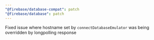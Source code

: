 ```yaml
---
"@firebase/database-compat": patch
"@firebase/database": patch
---
```


Fixed issue where hostname set by `connectDatabaseEmulator` was being overridden by longpolling response
